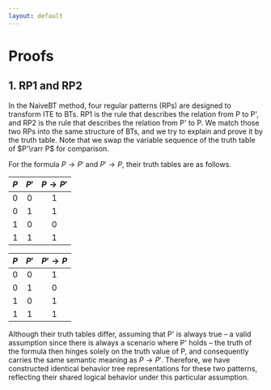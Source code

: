 ```yaml
---
layout: default
---
```


# Proofs

## [](#header-2) **1. RP1 and RP2**

In the NaiveBT method, four regular patterns (RPs) are designed to transform ITE to BTs. RP1 is the rule that describes the relation from P to P', and RP2 is the rule that describes the relation from P' to P. We match those two RPs into the same structure of BTs, and we try to explain and prove it by the truth table. Note that we swap the variable sequence of the truth table of $P'\rarr P$ for comparison.

For the formula $P \rightarrow P'$ and $P' \rightarrow P$, their truth tables are as follows. 

|  $P$ |  $P'$ |  $P \rightarrow P'$ |
|:---:|:---:|:---:|
|  0 | 0  | 1  |
|  0 | 1  | 1  |
|  1 | 0  | 0  |
|  1 | 1  | 1  |


|  $P$ |  $P'$ |  $P' \rightarrow P$ |
|:---:|:---:|:---:|
|  0 | 0  | 1  |
|  0 | 1  | 0  |
|  1 | 0  | 1  |
|  1 | 1  | 1  |

Although their truth tables differ, assuming that P' is always true – a valid assumption since there is always a scenario where P' holds – the truth of the formula then hinges solely on the truth value of P, and consequently carries the same semantic meaning as $P \rightarrow P'$. Therefore, we have constructed identical behavior tree representations for these two patterns, reflecting their shared logical behavior under this particular assumption.

